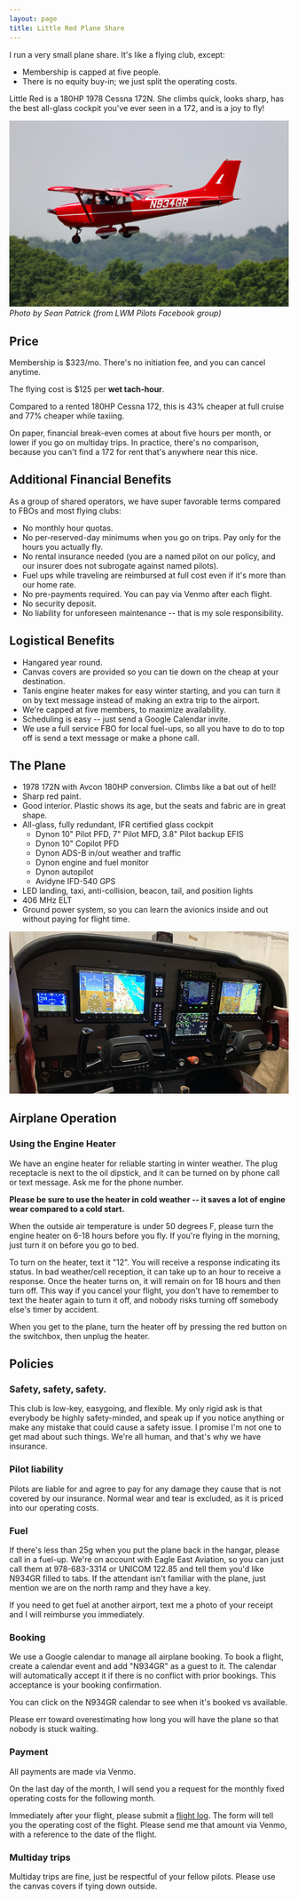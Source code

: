 ```yaml
---
layout: page
title: Little Red Plane Share
---
```


I run a very small plane share. It's like a flying club, except:
* Membership is capped at five people.
* There is no equity buy-in; we just split the operating costs.

Little Red is a 180HP 1978 Cessna 172N. She climbs quick, looks sharp, has the best all-glass cockpit you've ever seen in a 172, and is a joy to fly!

![](/assets/2020/n934gr-in-flight-by-sean-patrick.jpg)
_Photo by Sean Patrick (from LWM Pilots Facebook group)_

## Price

Membership is $323/mo. There's no initiation fee, and you can cancel anytime.

The flying cost is $125 per **wet tach-hour**.

Compared to a rented 180HP Cessna 172, this is 43% cheaper at full cruise and 77% cheaper while taxiing.

On paper, financial break-even comes at about five hours per month, or lower if you go on multiday trips. In practice, there's no comparison, because you can't find a 172 for rent that's anywhere near this nice.

## Additional Financial Benefits

As a group of shared operators, we have super favorable terms compared to FBOs and most flying clubs:

* No monthly hour quotas.
* No per-reserved-day minimums when you go on trips. Pay only for the hours you actually fly.
* No rental insurance needed (you are a named pilot on our policy, and our insurer does not subrogate against named pilots).
* Fuel ups while traveling are reimbursed at full cost even if it's more than our home rate.
* No pre-payments required. You can pay via Venmo after each flight.
* No security deposit.
* No liability for unforeseen maintenance -- that is my sole responsibility.

## Logistical Benefits

* Hangared year round.
* Canvas covers are provided so you can tie down on the cheap at your destination.
* Tanis engine heater makes for easy winter starting, and you can turn it on by text message instead of making an extra trip to the airport.
* We're capped at five members, to maximize availability.
* Scheduling is easy -- just send a Google Calendar invite.
* We use a full service FBO for local fuel-ups, so all you have to do to top off is send a text message or make a phone call.

## The Plane

* 1978 172N with Avcon 180HP conversion. Climbs like a bat out of hell!
* Sharp red paint.
* Good interior. Plastic shows its age, but the seats and fabric are in great shape.
* All-glass, fully redundant, IFR certified glass cockpit
  * Dynon 10" Pilot PFD, 7" Pilot MFD, 3.8" Pilot backup EFIS
  * Dynon 10" Copilot PFD
  * Dynon ADS-B in/out weather and traffic
  * Dynon engine and fuel monitor
  * Dynon autopilot
  * Avidyne IFD-540 GPS
* LED landing, taxi, anti-collision, beacon, tail, and position lights
* 406 MHz ELT
* Ground power system, so you can learn the avionics inside and out without paying for flight time.

![](/assets/2020/n934gr-panel.jpg)

## Airplane Operation

### Using the Engine Heater

We have an engine heater for reliable starting in winter weather. The plug receptacle is next to the oil dipstick, and it can be turned on by phone call or text message. Ask me for the phone number.

**Please be sure to use the heater in cold weather -- it saves a lot of engine wear compared to a cold start.**

When the outside air temperature is under 50 degrees F, please turn the engine heater on 6-18 hours before you fly. If you're flying in the morning, just turn it on before you go to bed.

To turn on the heater, text it "12". You will receive a response indicating its status. In bad weather/cell reception, it can take up to an hour to receive a response. Once the heater turns on, it will remain on for 18 hours and then turn off. This way if you cancel your flight, you don't have to remember to text the heater again to turn it off, and nobody risks turning off somebody else's timer by accident.

When you get to the plane, turn the heater off by pressing the red button on the switchbox, then unplug the heater.
            
## Policies

### Safety, safety, safety.

This club is low-key, easygoing, and flexible. My only rigid ask is that everybody be highly safety-minded, and speak up if you notice anything or make any mistake that could cause a safety issue. I promise I'm not one to get mad about such things. We're all human, and that's why we have insurance.

### Pilot liability

Pilots are liable for and agree to pay for any damage they cause that is not covered by our insurance. Normal wear and tear is excluded, as it is priced into our operating costs.

### Fuel

If there's less than 25g when you put the plane back in the hangar, please call in a fuel-up. We're on account with Eagle East Aviation, so you can just call them at 978-683-3314 or UNICOM 122.85 and tell them you'd like N934GR filled to tabs. If the attendant isn't familiar with the plane, just mention we are on the north ramp and they have a key.

If you need to get fuel at another airport, text me a photo of your receipt and I will reimburse you immediately.

### Booking

We use a Google calendar to manage all airplane booking. To book a flight, create a calendar event and add "N934GR" as a guest to it. The calendar will automatically accept it if there is no conflict with prior bookings. This acceptance is your booking confirmation.

You can click on the N934GR calendar to see when it's booked vs available.

Please err toward overestimating how long you will have the plane so that nobody is stuck waiting.

### Payment

All payments are made via Venmo.

On the last day of the month, I will send you a request for the monthly fixed operating costs for the following month.

Immediately after your flight, please submit a [flight log](/n934gr). The form will tell you the operating cost of the flight. Please send me that amount via Venmo, with a reference to the date of the flight.

### Multiday trips

Multiday trips are fine, just be respectful of your fellow pilots. Please use the canvas covers if tying down outside.
